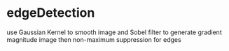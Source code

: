 # edgeDetection
use Gaussian Kernel to smooth image and Sobel filter to generate gradient magnitude image then non-maximum suppression for edges
